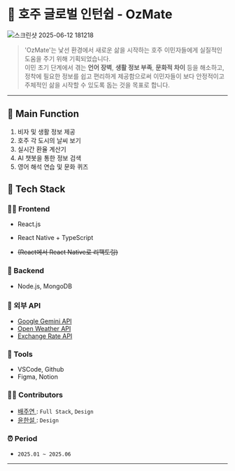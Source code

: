 <h1>🦘 호주 글로벌 인턴쉽 - OzMate  </h1>  

![스크린샷 2025-06-12 181218](https://github.com/user-attachments/assets/2005ac00-40f4-4295-91c3-1353519a450c)
<br/>
 
> 'OzMate'는 낯선 환경에서 새로운 삶을 시작하는 호주 이민자들에게 실질적인 도움을 주기 위해 기획되었습니다.  
이민 초기 단계에서 겪는 **언어 장벽**, **생활 정보 부족**, **문화적 차이** 등을 해소하고, 
정착에 필요한 정보를 쉽고 편리하게 제공함으로써 이민자들이 보다 안정적이고 주체적인 삶을 시작할 수 있도록 돕는 것을 목표로 합니다.

---
## 📱 Main Function
1.   비자 및 생활 정보 제공
2.   호주 각 도시의 날씨 보기
3.   실시간 환율 계산기
4.   AI 챗봇을 통한 정보 검색
5.   영어 해석 연습 및 문화 퀴즈 
 
## 🔧 Tech Stack 

### 👨‍💻 Frontend
- React.js
- React Native + TypeScript

-  ~~(React에서 React Native로 리팩토링)~~ 

### 🧠 Backend
- Node.js, MongoDB

### 🧩 외부 API
- [Google Gemini API](https://ai.google.dev/)
- [Open Weather API ](https://openweathermap.org/city/2643743)  
- [Exchange Rate API ](https://www.exchangerate-api.com/)  


### 🧷 Tools
- VSCode, Github
- Figma, Notion

### 💁🏻 Contributors  
- [배주연 ](https://github.com/juyeon-Bae) : `Full Stack`, `Design`
- [윤한설 ](https://www.instagram.com/xenevora/) : `Design`
 

### ⏰ Period  
- `2025.01 ~ 2025.06`

 


 

---
 
